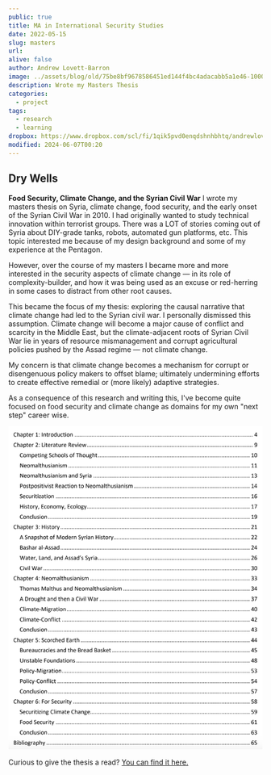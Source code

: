 ```yaml
---
public: true
title: MA in International Security Studies
date: 2022-05-15
slug: masters
url: 
alive: false
author: Andrew Lovett-Barron
image: ../assets/blog/old/75be8bf9678586451ed144f4bc4adacabb5a1e46-1000x667.png
description: Wrote my Masters Thesis
categories:
  - project
tags:
  - research
  - learning
dropbox: https://www.dropbox.com/scl/fi/1qik5pvd0enqdshnhbhtq/andrewlovettbarron-thesis-final.pdf?rlkey=0s8mez17ghs7de9lh2hzvkmx0&dl=0
modified: 2024-06-07T00:20
---
```


## Dry Wells

**Food Security, Climate Change, and the Syrian Civil War**
I wrote my masters thesis on Syria, climate change, food security, and the early onset of the Syrian Civil War in 2010. I had originally wanted to study technical innovation within terrorist groups. There was a LOT of stories coming out of Syria about DIY-grade tanks, robots, automated gun platforms, etc. This topic interested me because of my design background and some of my experience at the Pentagon.

However, over the course of my masters I became more and more interested in the security aspects of climate change — in its role of complexity-builder, and how it was being used as an excuse or red-herring in some cases to distract from other root causes.

This became the focus of my thesis: exploring the causal narrative that climate change had led to the Syrian civil war. I personally dismissed this assumption. Climate change will become a major cause of conflict and scarcity in the Middle East, but the climate-adjacent roots of Syrian Civil War lie in years of resource mismanagement and corrupt agricultural policies pushed by the Assad regime — not climate change.

My concern is that climate change becomes a mechanism for corrupt or disengenuous policy makers to offset blame; ultimately undermining efforts to create effective remedial or (more likely) adaptive strategies.

As a consequence of this research and writing this, I've become quite focused on food security and climate change as domains for my own "next step" career wise.

![](../_assets/ma-in-international-security-studies-1.png)

Curious to give the thesis a read? [You can find it here.](https://www.dropbox.com/scl/fi/1qik5pvd0enqdshnhbhtq/andrewlovettbarron-thesis-final.pdf?rlkey=0s8mez17ghs7de9lh2hzvkmx0&dl=0)
